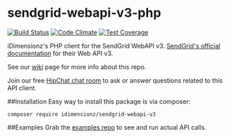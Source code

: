 # sendgrid-webapi-v3-php
[![Build Status](https://travis-ci.org/idimensionz/sendgrid-webapi-v3-php.svg?branch=master)](https://travis-ci.org/idimensionz/sendgrid-webapi-v3-php) [![Code Climate](https://codeclimate.com/github/idimensionz/sendgrid-webapi-v3-php/badges/gpa.svg)](https://codeclimate.com/github/idimensionz/sendgrid-webapi-v3-php) [![Test Coverage](https://codeclimate.com/github/idimensionz/sendgrid-webapi-v3-php/badges/coverage.svg)](https://codeclimate.com/github/idimensionz/sendgrid-webapi-v3-php/coverage)

iDimensionz's PHP client for the SendGrid WebAPI v3.
[SendGrid's official documentation](https://sendgrid.com/docs/API_Reference/Web_API_v3/index.html) for their Web API v3.

See our [wiki](https://github.com/idimensionz/sendgrid-webapi-v3-php/wiki) page for more info about this repo.

Join our free [HipChat chat room](https://www.hipchat.com/gFqa8nAS0) to ask or answer questions related to this API client.

##Installation
Easy way to install this package is via composer:

    composer require idimensionz/sendgrid-webapi-v3

##Examples
Grab the [examples repo](https://github.com/idimensionz/sendgrid-webapi-v3-examples) to see and run actual API calls.
